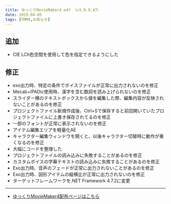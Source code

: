 ```yaml
---
title: ゆっくりMovieMaker4 α47 （v3.9.9.47）
date: 2019-04-05
tags: [YMM4,お知らせ]
---
```

## 追加
- CIE LCh色空間を使用して色を指定できるようにした
## 修正
- exo出力時、特定の条件でボイスファイルが正常に出力されないのを修正
- Mecab+IPADic使用時、漢字を含む数詞を読み上げられないのを修正
- スライダー横のテキストボックスから値を編集した際、編集内容が反映されないことがあるのを修正
- プロジェクトファイル新規作成後、Ctrl+Sで保存すると前回開いていたプロジェクトファイルに上書き保存されてるのを修正
- 一部のフォントが正常に表示されないのを修正
- アイテム編集エリアを軽量化AE
- キャラクター編集ウィンドウを開くと、以後キャラクター切替時に動作が重くなるのを修正
- 大幅にコードを整理した
- プロジェクトファイルの読み込みに失敗することがあるのを修正
- カスタムボイスの字幕テキストの読み込みに失敗することがあるのを修正
- Exo出力時、音声のフェードが正常に出力されないことがあるのを修正
- Exo出力時、図形アイテムの縦横比が正常に出力されないのを修正
- ターゲットフレームワークを.NET Framework 4.7.2に変更

---

- [ゆっくりMovieMaker4配布ページはこちら](../index.md)